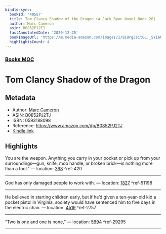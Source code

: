 ```yaml
---
kindle-sync:
  bookId: '40587'
  title: Tom Clancy Shadow of the Dragon (A Jack Ryan Novel Book 20)
  author: Marc Cameron
  asin: B0852PJ2TJ
  lastAnnotatedDate: '2020-12-25'
  bookImageUrl: 'https://m.media-amazon.com/images/I/818rgJsitGL._SY160.jpg'
  highlightsCount: 4
---
```

### [Books MOC](Books%20MOC.md)

# Tom Clancy Shadow of the Dragon

## Metadata
* Author: [Marc Cameron](https://www.amazon.comundefined)
* ASIN: B0852PJ2TJ
* ISBN: 0593188098
* Reference: https://www.amazon.com/dp/B0852PJ2TJ
* [Kindle link](kindle://book?action=open&asin=B0852PJ2TJ)

## Highlights
You are the weapon. Anything you carry in your pocket or pick up from your surroundings—gun, knife, mop handle, or broken brick—is nothing more than a tool.” — location: [398](kindle://book?action=open&asin=B0852PJ2TJ&location=398) ^ref-420

---
God has only damaged people to work with. — location: [1827](kindle://book?action=open&asin=B0852PJ2TJ&location=1827) ^ref-51198

---
He believed in starting children early, but if he’d given a ten-year-old kid a pocket pistol in Virginia, society would have sentenced him to five days in the electric chair. — location: [4519](kindle://book?action=open&asin=B0852PJ2TJ&location=4519) ^ref-2757

---
“Two is one and one is none,” — location: [5694](kindle://book?action=open&asin=B0852PJ2TJ&location=5694) ^ref-29295

---
